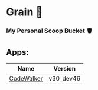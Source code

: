 # Grain 🌾
### My Personal Scoop Bucket 🪣

## Apps:
| Name | Version |
|-|-|
| [CodeWalker](https://github.com/dexyfex/CodeWalker) | v30_dev46 | 
